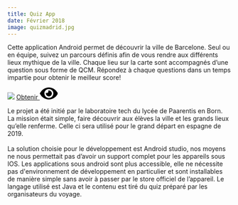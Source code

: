 ```yaml
---
title: Quiz App
date: Février 2018
image: quizmadrid.jpg
---
```

Cette application Android permet de découvrir la ville de Barcelone. Seul ou en équipe, suivez un parcours définis afin de vous rendre aux différents lieux mythique de la ville. Chaque lieu sur la carte sont accompagnés d’une question sous forme de QCM. Répondez à chaque questions dans un temps impartie pour obtenir le meilleur score!

<img src="/projects/QuizMadrid-min.png" />

<a class="button" target="_blank" href="https://drive.google.com/file/d/1Nqf1HuIp4wFfh6GJBGrCG38FdCQ3lzyr/view">
    Obtenir
    <span class="svgstroke">
        <svg xmlns="http://www.w3.org/2000/svg" width="40.5" height="27" viewBox="0 0 40.5 27"><path id="Icon_awesome-eye" data-name="Icon awesome-eye" d="M40.255,16.973A22.552,22.552,0,0,0,20.25,4.5,22.555,22.555,0,0,0,.245,16.974a2.275,2.275,0,0,0,0,2.052A22.552,22.552,0,0,0,20.25,31.5,22.555,22.555,0,0,0,40.255,19.026,2.275,2.275,0,0,0,40.255,16.973ZM20.25,28.125A10.125,10.125,0,1,1,30.375,18,10.125,10.125,0,0,1,20.25,28.125Zm0-16.875a6.7,6.7,0,0,0-1.78.266,3.364,3.364,0,0,1-4.7,4.7,6.735,6.735,0,1,0,6.484-4.97Z" transform="translate(0 -4.5)"/></svg>    
    </span>
</a>

Le projet a été initié par le laboratoire tech du lycée de Paarentis en Born. La mission était simple, faire découvrir aux élèves la ville et les grands lieux qu’elle renferme. Celle ci sera utilisé pour le grand départ en espagne de 2019.
<br><br>
La solution choisie pour le développement est Android studio, nos moyens ne nous permettait pas d’avoir un support complet pour les appareils sous IOS. Les applications sous android sont plus accessible, elle ne nécessite pas d'environnement de développement en particulier et sont installables de manière simple sans avoir à passer par le store officiel de l’appareil. Le langage utilisé est Java et le contenu est tiré du quiz préparé par les organisateurs du voyage.
